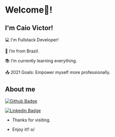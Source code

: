 # Welcome👋!

 

## I'm Caio Victor!

 

:computer: I'm Fullstack Developer!

:house_with_garden: I’m from Brazil.

:books: I’m currently learning everything.

:outbox_tray: 2021 Goals: Empower myself more professionally.

 

## About me

[![Github Badge](https://img.shields.io/badge/-Github-000?style=flat-square&logo=Github&logoColor=white&link=https://github.com/caiovale1921)](LINK_GIT)

[![Linkedin Badge](https://img.shields.io/badge/-LinkedIn-blue?style=flat-square&logo=Linkedin&logoColor=white&link=https://www.linkedin.com/in/caio-victor-820a981a6/)]( LINK_LINKEDIN)



- Thanks for visiting.

- Enjoy it!! o/
<!--
**caiovale1921/caiovale1921** is a ✨ _special_ ✨ repository because its `README.md` (this file) appears on your GitHub profile.

Here are some ideas to get you started:

- 🔭 I’m currently working on ...
- 🌱 I’m currently learning ...
- 👯 I’m looking to collaborate on ...
- 🤔 I’m looking for help with ...
- 💬 Ask me about ...
- 📫 How to reach me: ...
- 😄 Pronouns: ...
- ⚡ Fun fact: ...
-->
